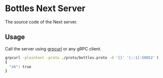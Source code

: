 # Bottles Next Server
The source code of the Next server.

## Usage
Call the server using [grpcurl](https://github.com/fullstorydev/grpcurl) or any gRPC client.

```bash
grpcurl -plaintext -proto ./proto/bottles.proto -d '{}' '[::1]:50052' bottles.Client.Health
{
  "ok": true
}
```
